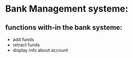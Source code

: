 # Bank Management systeme:

## functions with-in the bank systeme:
- add funds
- retract funds
- display info about account
